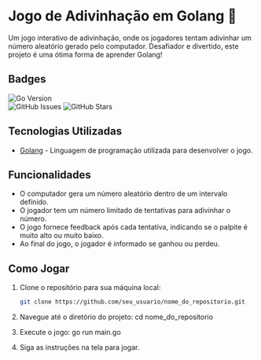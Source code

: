 # Jogo de Adivinhação em Golang 🎲

Um jogo interativo de adivinhação, onde os jogadores tentam adivinhar um número aleatório gerado pelo computador. Desafiador e divertido, este projeto é uma ótima forma de aprender Golang!

## Badges

![Go Version](https://img.shields.io/badge/go-1.20.0-blue.svg)  
![GitHub Issues](https://img.shields.io/github/issues/seu_usuario/nome_do_repositorio.svg) 
![GitHub Stars](https://img.shields.io/github/stars/seu_usuario/nome_do_repositorio.svg) 

## Tecnologias Utilizadas

- [Golang](https://golang.org/) - Linguagem de programação utilizada para desenvolver o jogo.

## Funcionalidades

- O computador gera um número aleatório dentro de um intervalo definido.
- O jogador tem um número limitado de tentativas para adivinhar o número.
- O jogo fornece feedback após cada tentativa, indicando se o palpite é muito alto ou muito baixo.
- Ao final do jogo, o jogador é informado se ganhou ou perdeu.

## Como Jogar

1. Clone o repositório para sua máquina local:
   ```bash
   git clone https://github.com/seu_usuario/nome_do_repositorio.git
   
2. Navegue até o diretório do projeto:
   cd nome_do_repositorio
   
3. Execute o jogo:
   go run main.go

4. Siga as instruções na tela para jogar.
